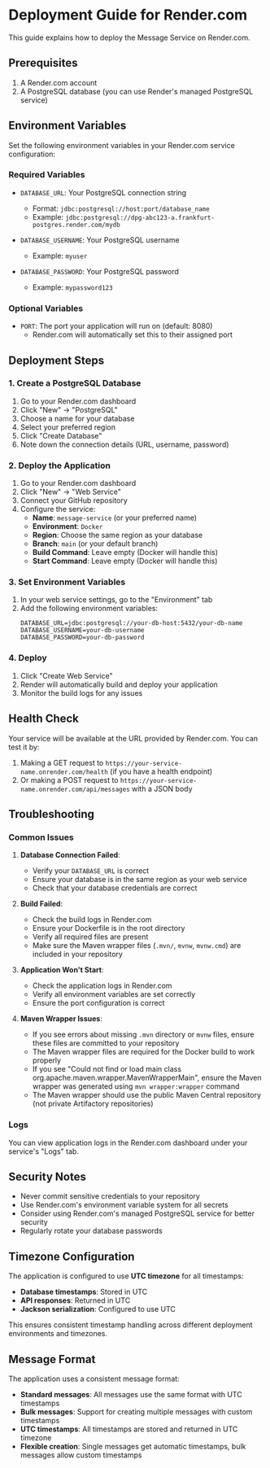 # Deployment Guide for Render.com

This guide explains how to deploy the Message Service on Render.com.

## Prerequisites

1. A Render.com account
2. A PostgreSQL database (you can use Render's managed PostgreSQL service)

## Environment Variables

Set the following environment variables in your Render.com service configuration:

### Required Variables

- `DATABASE_URL`: Your PostgreSQL connection string
  - Format: `jdbc:postgresql://host:port/database_name`
  - Example: `jdbc:postgresql://dpg-abc123-a.frankfurt-postgres.render.com/mydb`

- `DATABASE_USERNAME`: Your PostgreSQL username
  - Example: `myuser`

- `DATABASE_PASSWORD`: Your PostgreSQL password
  - Example: `mypassword123`

### Optional Variables

- `PORT`: The port your application will run on (default: 8080)
  - Render.com will automatically set this to their assigned port

## Deployment Steps

### 1. Create a PostgreSQL Database

1. Go to your Render.com dashboard
2. Click "New" → "PostgreSQL"
3. Choose a name for your database
4. Select your preferred region
5. Click "Create Database"
6. Note down the connection details (URL, username, password)

### 2. Deploy the Application

1. Go to your Render.com dashboard
2. Click "New" → "Web Service"
3. Connect your GitHub repository
4. Configure the service:
   - **Name**: `message-service` (or your preferred name)
   - **Environment**: `Docker`
   - **Region**: Choose the same region as your database
   - **Branch**: `main` (or your default branch)
   - **Build Command**: Leave empty (Docker will handle this)
   - **Start Command**: Leave empty (Docker will handle this)

### 3. Set Environment Variables

1. In your web service settings, go to the "Environment" tab
2. Add the following environment variables:
   ```
   DATABASE_URL=jdbc:postgresql://your-db-host:5432/your-db-name
   DATABASE_USERNAME=your-db-username
   DATABASE_PASSWORD=your-db-password
   ```

### 4. Deploy

1. Click "Create Web Service"
2. Render will automatically build and deploy your application
3. Monitor the build logs for any issues

## Health Check

Your service will be available at the URL provided by Render.com. You can test it by:

1. Making a GET request to `https://your-service-name.onrender.com/health` (if you have a health endpoint)
2. Or making a POST request to `https://your-service-name.onrender.com/api/messages` with a JSON body

## Troubleshooting

### Common Issues

1. **Database Connection Failed**: 
   - Verify your `DATABASE_URL` is correct
   - Ensure your database is in the same region as your web service
   - Check that your database credentials are correct

2. **Build Failed**:
   - Check the build logs in Render.com
   - Ensure your Dockerfile is in the root directory
   - Verify all required files are present
   - Make sure the Maven wrapper files (`.mvn/`, `mvnw`, `mvnw.cmd`) are included in your repository

3. **Application Won't Start**:
   - Check the application logs in Render.com
   - Verify all environment variables are set correctly
   - Ensure the port configuration is correct

4. **Maven Wrapper Issues**:
   - If you see errors about missing `.mvn` directory or `mvnw` files, ensure these files are committed to your repository
   - The Maven wrapper files are required for the Docker build to work properly
   - If you see "Could not find or load main class org.apache.maven.wrapper.MavenWrapperMain", ensure the Maven wrapper was generated using `mvn wrapper:wrapper` command
   - The Maven wrapper should use the public Maven Central repository (not private Artifactory repositories)

### Logs

You can view application logs in the Render.com dashboard under your service's "Logs" tab.

## Security Notes

- Never commit sensitive credentials to your repository
- Use Render.com's environment variable system for all secrets
- Consider using Render.com's managed PostgreSQL service for better security
- Regularly rotate your database passwords

## Timezone Configuration

The application is configured to use **UTC timezone** for all timestamps:

- **Database timestamps**: Stored in UTC
- **API responses**: Returned in UTC
- **Jackson serialization**: Configured to use UTC

This ensures consistent timestamp handling across different deployment environments and timezones.

## Message Format

The application uses a consistent message format:

- **Standard messages**: All messages use the same format with UTC timestamps
- **Bulk messages**: Support for creating multiple messages with custom timestamps
- **UTC timestamps**: All timestamps are stored and returned in UTC timezone
- **Flexible creation**: Single messages get automatic timestamps, bulk messages allow custom timestamps 